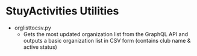 # StuyActivities Utilities

- orglisttocsv.py
	- Gets the most updated organization list from the GraphQL API and outputs a basic organization list in CSV form (contains club name & active status)
